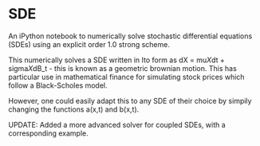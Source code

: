 # SDE
An iPython notebook to numerically solve stochastic differential equations (SDEs) using an explicit order 1.0 strong scheme.

This numerically solves a SDE written in Ito form as dX = mu*X*dt + sigma*X*dB_t - this is known as a geometric brownian motion. This has particular use in mathematical finance for simulating stock prices which follow a Black-Scholes model.

However, one could easily adapt this to any SDE of their choice by simpily changing the functions a(x,t) and b(x,t).

UPDATE: Added a more advanced solver for coupled SDEs, with a corresponding example.
